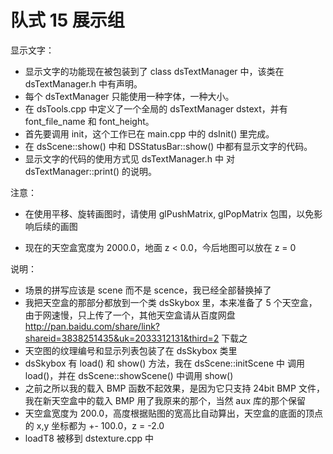 队式 15 展示组
======

显示文字：
* 显示文字的功能现在被包装到了 class dsTextManager 中，该类在 dsTextManager.h 中有声明。
* 每个 dsTextManager 只能使用一种字体，一种大小。
* 在 dsTools.cpp 中定义了一个全局的 dsTextManager dstext，并有 font_file_name 和 font_height。
* 首先要调用 init，这个工作已在 main.cpp 中的 dsInit() 里完成。
* 在 dsScene::show() 中和 DSStatusBar::show() 中都有显示文字的代码。
* 显示文字的代码的使用方式见 dsTextManager.h 中 对 dsTextManager::print() 的说明。

注意：
* 在使用平移、旋转画图时，请使用 glPushMatrix, glPopMatrix 包围，以免影响后续的画图

* 现在的天空盒宽度为 2000.0，地面 z < 0.0，今后地图可以放在 z = 0

说明：
* 场景的拼写应该是 scene 而不是 scence，我已经全部替换掉了
* 我把天空盒的那部分都放到一个类 dsSkybox 里，本来准备了 5 个天空盒，由于网速慢，只上传了一个，其他天空盒请从百度网盘
http://pan.baidu.com/share/link?shareid=3838251435&uk=2033312131&third=2
下载之
* 天空图的纹理编号和显示列表包装了在 dsSkybox 类里
* dsSkybox 有 load() 和 show() 方法，我在 dsScene::initScene 中 调用 load()，并在 dsScene::showScene() 中调用 show()
* 之前之所以我的载入 BMP 函数不起效果，是因为它只支持 24bit BMP 文件，我在新天空盒中的载入 BMP 用了我原来的那个，当然 aux 库的那个保留
* 天空盒宽度为 200.0，高度根据贴图的宽高比自动算出，天空盒的底面的顶点的 x,y 坐标都为 +- 100.0，z = -2.0
* loadT8 被移到 dstexture.cpp 中
